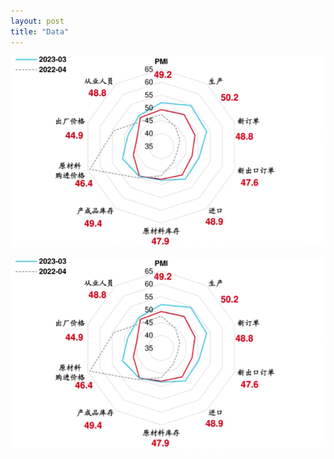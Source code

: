 ```yaml
---
layout: post
title: "Data"
---
```


![图](https://raw.githubusercontent.com/Noahvlian/noahvlian.github.io/main/assets/img/20230506144545.png)



![相对](../assets/img/20230506144545.png)
